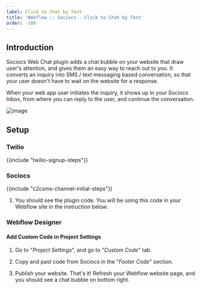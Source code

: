 ```yaml
---
label: Click to Chat by Text
title: 'Webflow :: Sociocs - Click to Chat by Text'
order: -100
---
```


## Introduction

Sociocs Web Chat plugin adds a chat bubble on your website that draw user's attention, and gives them an easy way to reach out to you. It converts an inquiry into SMS / text messaging based conversation, so that your user doesn't have to wait on the website for a response.

When your web app user initiates the inquiry, it shows up in your Sociocs Inbox, from where you can reply to the user, and continue the conversation.

![image](https://user-images.githubusercontent.com/12301512/203017406-4b197d3f-6094-496d-a76c-f84a0865c783.png)

## Setup

### Twilio

{{include "twilio-signup-steps"}}

### Sociocs

{{include "c2csms-channel-initial-steps"}}

1. You should see the plugin code. You will be using this code in your Webflow site in the instruction below.

### Webflow Designer

#### Add Custom Code in Project Settings

1. Go to "*Project Settings*", and go to "*Custom Code*" tab.

1. Copy and past code from Sociocs in the "*Footer Code*" section.

1. Publish your website. That's it! Refresh your Webflow website page, and you should see a chat bubble on bottom right.
